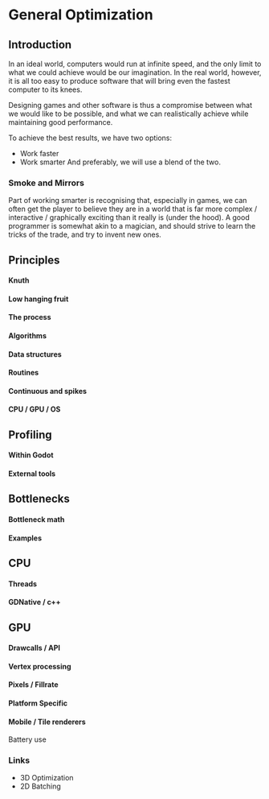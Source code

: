 # General Optimization
## Introduction
In an ideal world, computers would run at infinite speed, and the only limit to what we could achieve would be our imagination. In the real world, however, it is all too easy to produce software that will bring even the fastest computer to its knees.

Designing games and other software is thus a compromise between what we would like to be possible, and what we can realistically achieve while maintaining good performance.

To achieve the best results, we have two options:
* Work faster
* Work smarter
And preferably, we will use a blend of the two.

### Smoke and Mirrors

Part of working smarter is recognising that, especially in games, we can often get the player to believe they are in a world that is far more complex / interactive / graphically exciting than it really is (under the hood). A good programmer is somewhat akin to a magician, and should strive to learn the tricks of the trade, and try to invent new ones.


## Principles



#### Knuth
#### Low hanging fruit
#### The process
#### Algorithms
#### Data structures
#### Routines



#### Continuous and spikes
#### CPU / GPU / OS

## Profiling
#### Within Godot
#### External tools

## Bottlenecks
#### Bottleneck math
#### Examples


## CPU
#### Threads
#### GDNative / c++

## GPU
#### Drawcalls / API
#### Vertex processing
#### Pixels / Fillrate
#### Platform Specific
#### Mobile / Tile renderers
Battery use

### Links
* 3D Optimization
* 2D Batching

